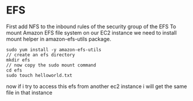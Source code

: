 # EFS
First add NFS to the inbound rules of the security group of the EFS 
To mount Amazon EFS file system on our EC2 instance we need to install mount helper in amazon-efs-utils package.
```console
sudo yum install -y amazon-efs-utils
// create an efs directory
mkdir efs
// now copy the sudo mount command 
cd efs
sudo touch helloworld.txt
``` 
now if i try to access this efs from another ec2 instance i will get the same file in that instance
